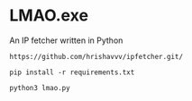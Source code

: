 # LMAO.exe
An IP fetcher written in Python

`https://github.com/hrishavvv/ipfetcher.git/`

`pip install -r requirements.txt`

`python3 lmao.py`
